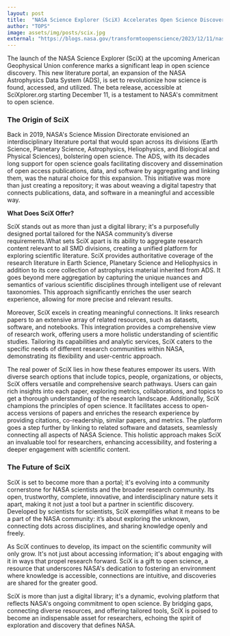 ```yaml
---
layout: post
title:  "NASA Science Explorer (SciX) Accelerates Open Science Discovery"
author: "TOPS"
image: assets/img/posts/scix.jpg
external: "https://blogs.nasa.gov/transformtoopenscience/2023/12/11/nasa-science-explorer-scix-accelerates-open-science-discovery/"
---
```

The launch of the NASA Science Explorer (SciX) at the upcoming American Geophysical Union conference marks a significant leap in open science discovery. This new literature portal, an expansion of the NASA Astrophysics Data System (ADS), is set to revolutionize how science is found, accessed, and utilized. The beta release, accessible at SciXplorer.org starting December 11, is a testament to NASA's commitment to open science.

### The Origin of SciX

Back in 2019, NASA's Science Mission Directorate envisioned an interdisciplinary literature portal that would span across its divisions (Earth Science, Planetary Science, Astrophysics, Heliophysics, and Biological and Physical Sciences), bolstering open science. The ADS, with its decades long support for open science goals facilitating discovery and dissemination of open access publications, data, and software by aggregating and linking them, was the natural choice for this expansion. This initiative was more than just creating a repository; it was about weaving a digital tapestry that connects publications, data, and software in a meaningful and accessible way.

**What Does SciX Offer?**

SciX stands out as more than just a digital library; it's a purposefully designed portal tailored for the NASA community’s diverse requirements.What sets SciX apart is its ability to aggregate research content relevant to all SMD divisions, creating a unified platform for exploring scientific literature. SciX provides authoritative coverage of the research literature in Earth Science, Planetary Science and Heliophysics in addition to its core collection of astrophysics material inherited from ADS. It goes beyond mere aggregation by capturing the unique nuances and semantics of various scientific disciplines through intelligent use of relevant taxonomies. This approach significantly enriches the user search experience, allowing for more precise and relevant results.

Moreover, SciX excels in creating meaningful connections. It links research papers to an extensive array of related resources, such as datasets, software, and notebooks. This integration provides a comprehensive view of research work, offering users a more holistic understanding of scientific studies. Tailoring its capabilities and analytic services, SciX caters to the specific needs of different research communities within NASA, demonstrating its flexibility and user-centric approach.

The real power of SciX lies in how these features empower its users. With diverse search options that include topics, people, organizations, or objects, SciX offers versatile and comprehensive search pathways. Users can gain rich insights into each paper, exploring metrics, collaborations, and topics to get a thorough understanding of the research landscape. Additionally, SciX champions the principles of open science. It facilitates access to open-access versions of papers and enriches the research experience by providing citations, co-readership, similar papers, and metrics. The platform goes a step further by linking to related software and datasets, seamlessly connecting all aspects of NASA Science. This holistic approach makes SciX an invaluable tool for researchers, enhancing accessibility, and fostering a deeper engagement with scientific content.

### The Future of SciX

SciX is set to become more than a portal; it's evolving into a community cornerstone for NASA scientists and the broader research community. Its open, trustworthy, complete, innovative, and interdisciplinary nature sets it apart, making it not just a tool but a partner in scientific discovery. Developed by scientists for scientists, SciX exemplifies what it means to be a part of the NASA community: it’s about exploring the unknown, connecting dots across disciplines, and sharing knowledge openly and freely.

As SciX continues to develop, its impact on the scientific community will only grow. It's not just about accessing information; it's about engaging with it in ways that propel research forward. SciX is a gift to open science, a resource that underscores NASA's dedication to fostering an environment where knowledge is accessible, connections are intuitive, and discoveries are shared for the greater good.

SciX is more than just a digital library; it's a dynamic, evolving platform that reflects NASA's ongoing commitment to open science. By bridging gaps, connecting diverse resources, and offering tailored tools, SciX is poised to become an indispensable asset for researchers, echoing the spirit of exploration and discovery that defines NASA.